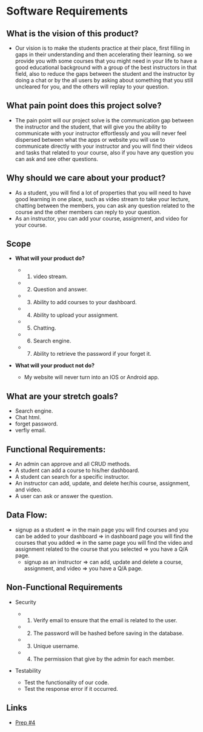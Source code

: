 # Software Requirements

## What is the vision of this product?
  - Our vision is to make the students practice at their place, first filling in gaps in their understanding and then accelerating their learning. so we provide you with some courses that you might need in your life to have a good educational background with a group of the best instructors in that field, also to reduce the gaps between the student and the instructor by doing a chat or by the all users by asking about something that you still uncleared for you, and the others will replay to your question.

## What pain point does this project solve?
  - The pain point will our project solve is the communication gap between the instructor and the student, that will give you the ability to communicate with your instructor effortlessly and you will never feel dispersed between what the apps or website you will use to communicate directly with your instructor and you will find their videos and tasks that related to your course, also if you have any question you can ask and see other questions.

## Why should we care about your product?
  - As a student, you will find a lot of properties that you will need to have good learning in one place, such as video stream to take your lecture, chatting between the members, you can ask any question related to the course and the other members can reply to your question.
  - As an instructor, you can add your course, assignment, and video for your course. 

## Scope 

  - **What will your product do?**
    - 1. video stream.
    - 2. Question and answer.
    - 3. Ability to add courses to your dashboard.
    - 4. Ability to upload your assignment.
    - 5. Chatting.
    - 6. Search engine.
    - 7. Ability to retrieve the password if your forget it.

  - **What will your product not do?**
    - My website will never turn into an IOS or Android app.

## What are your stretch goals? 
  - Search engine.
  - Chat html.
  - forget password.
  - verfiy email.

## Functional Requirements:
  - An admin can approve and all CRUD methods.
  - A student can add a course to his/her dashboard.
  - A student can search for a specific instructor.
  - An instructor can add, update, and delete her/his course, assignment, and video.
  - A user can ask or answer the question.


## Data Flow:
 - signup as a student => in the main page you will find courses and you can be added to your dashboard => in dashboard page you will find the courses that you added => in the same page you will find the video and assignment related to the course that you selected => you have a Q/A page. 
   - signup as an instructor => can add, update and delete a course, assignment, and video => you have a Q/A page. 
## Non-Functional Requirements 
  - Security
    - 1. Verify email to ensure that the email is related to the user.
    - 2. The password will be hashed before saving in the database.
    - 3. Unique username.
    - 4. The permission that give by the admin for each member.

  - Testability
    - Test the functionality of our code.
    - Test the response error if it occurred.


## Links
  - [Prep #4]( https://drive.google.com/file/d/128ExiZGZSSolgXec86qYTK5RtEidOG5o/view?usp=sharing )